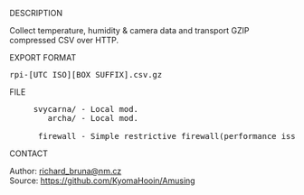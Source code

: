 
DESCRIPTION

Collect temperature, humidity & camera data and transport GZIP compressed CSV over HTTP.

EXPORT FORMAT

<pre>
rpi-[UTC ISO][BOX SUFFIX].csv.gz
</pre>

FILE
<pre>
     svycarna/ - Local mod.
        archa/ - Local mod.

      firewall - Simple restrictive firewall(performance issues).
</pre>

CONTACT

Author: richard_bruna@nm.cz<br>
Source: https://github.com/KyomaHooin/Amusing

